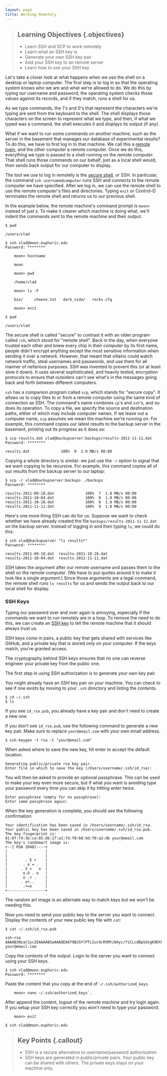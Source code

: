 ```yaml
---
layout: page
title: Working Remotely
---
```

> ## Learning Objectives  {.objectives}
>
> *   Learn SSH and SCP to work remotely
> *   Learn what an SSH key is
> *   Generate your own SSH key pair
> *   Add your SSH key to an remote server
> *   Learn how to use your SSH key

Let's take a closer look at what happens when we use the shell
on a desktop or laptop computer.
The first step is to log in
so that the operating system knows who we are and what we're allowed to do.
We do this by typing our username and password;
the operating system checks those values against its records,
and if they match,
runs a shell for us.

As we type commands,
the 1's and 0's that represent the characters we're typing are sent from the keyboard to the shell.
The shell displays those characters on the screen to represent what we type,
and then,
if what we typed was a command,
the shell executes it and displays its output (if any).

What if we want to run some commands on another machine,
such as the server in the basement that manages our database of experimental results?
To do this,
we have to first log in to that machine.
We call this a [remote login](./reference.html#remote-login),
and the other computer a remote computer.
Once we do this,
everything we type is passed to a shell running on the remote computer.
That shell runs those commands on our behalf,
just as a local shell would,
then sends back output for our computer to display.

The tool we use to log in remotely is the [secure shell](./reference.html#secure-shell),
or SSH.
In particular, the command `ssh username@computer`
runs SSH and connects to the remote computer we have specified.
After we log in,
we can use the remote shell to use the remote computer's files and directories.
Typing `exit` or Control-D
terminates the remote shell and returns us to our previous shell.

In the example below,
the remote machine's command prompt is `moon>`
instead of just `$`.
To make it clearer which machine is doing what,
we'll indent the commands sent to the remote machine
and their output.

~~~ {.input}
$ pwd
~~~
~~~ {.output}
/users/vlad
~~~

~~~ {.input}
$ ssh vlad@moon.euphoric.edu
Password: ********
~~~
~~~ {.input}
    moon> hostname
~~~
~~~ {.output}
    moon
~~~
~~~ {.input}
    moon> pwd
~~~
~~~ {.output}
    /home/vlad
~~~
~~~ {.input}
    moon> ls -F
~~~
~~~ {.output}
    bin/     cheese.txt   dark_side/   rocks.cfg
~~~
~~~ {.input}
    moon> exit
~~~
~~~ {.input}
$ pwd
~~~
~~~ {.output}
/users/vlad
~~~

The secure shell is called "secure" to contrast it with an older program called `rsh`,
which stood for "remote shell".
Back in the day,
when everyone trusted each other and knew every chip in their computer by its first name,
people didn't encrypt anything except the most sensitive information when sending it over a network.
However,
that meant that villains could watch network traffic,
steal usernames and passwords,
and use them for all manner of nefarious purposes.
SSH was invented to prevent this (or at least slow it down).
It uses several sophisticated, and heavily tested, encryption protocols
to ensure that outsiders can't see what's in the messages
going back and forth between different computers.

`ssh` has a companion program called `scp`,
which stands for "secure copy".
It allows us to copy files to or from a remote computer using the same kind of connection as SSH.
The command's name combines `cp`'s and `ssh`'s,
and so does its operation.
To copy a file,
we specify the source and destination paths,
either of which may include computer names.
If we leave out a computer name,
`scp` assumes we mean the machine we're running on.
For example,
this command copies our latest results to the backup server in the basement,
printing out its progress as it does so:

~~~ {.input}
$ scp results.dat vlad@backupserver:backups/results-2011-11-11.dat
Password: ********
~~~
~~~ {.output}
results.dat              100%  9  1.0 MB/s 00:00
~~~

Copying a whole directory is similar:
we just use the `-r` option to signal that we want copying to be recursive.
For example,
this command copies all of our results from the backup server to our laptop:

~~~ {.input}
$ scp -r vlad@backupserver:backups ./backups
Password: ********
~~~
~~~ {.output}
results-2011-09-18.dat              100%  7  1.0 MB/s 00:00
results-2011-10-04.dat              100%  9  1.0 MB/s 00:00
results-2011-10-28.dat              100%  8  1.0 MB/s 00:00
results-2011-11-11.dat              100%  9  1.0 MB/s 00:00
~~~

Here's one more thing SSH can do for us.
Suppose we want to check whether we have already created the file
`backups/results-2011-11-12.dat` on the backup server.
Instead of logging in and then typing `ls`,
we could do this:

~~~ {.input}
$ ssh vlad@backupserver "ls results*"
Password: ********
~~~
~~~ {.output}
results-2011-09-18.dat  results-2011-10-28.dat
results-2011-10-04.dat  results-2011-11-11.dat
~~~

SSH takes the argument after our remote username
and passes them to the shell on the remote computer.
(We have to put quotes around it to make it look like a single argument.)
Since those arguments are a legal command,
the remote shell runs `ls results` for us
and sends the output back to our local shell for display.

### SSH Keys

Typing our password over and over again is annoying,
especially if the commands we want to run remotely are in a loop.
To remove the need to do this,
we can create an [SSH key](./reference.html#ssh-key)
to tell the remote machine
that it should always trust us.

SSH keys come in pairs, a public key that gets shared with services like GitHub,
and a private key that is stored only on your computer. If the keys match,
you're granted access.

The cryptography behind SSH keys ensures that no one can reverse engineer your
private key from the public one.

The first step in using SSH authorization is to generate your own key pair.

You might already have an SSH key pair on your machine. You can check to see if
one exists by moving to your `.ssh` directory and listing the contents.

~~~ {.input}
$ cd ~/.ssh
$ ls
~~~

If you see `id_rsa.pub`, you already have a key pair and don't need to create a
new one.

If you don't see `id_rsa.pub`, use the following command to generate a new key
pair. Make sure to replace `your@email.com` with your own email address.

~~~ {.input}
$ ssh-keygen -t rsa -C "your@email.com"
~~~

When asked where to save the new key, hit enter to accept the default location.

~~~ {.output}
Generating public/private rsa key pair.
Enter file in which to save the key (/Users/username/.ssh/id_rsa):
~~~

You will then be asked to provide an optional passphrase. This can be used to
make your key even more secure, but if what you want is avoiding type your
password every time you can skip it by hitting enter twice.

~~~ {.output}
Enter passphrase (empty for no passphrase):
Enter same passphrase again:
~~~

When the key generation is complete, you should see the following confirmation:

~~~ {.output}
Your identification has been saved in /Users/username/.ssh/id_rsa.
Your public key has been saved in /Users/username/.ssh/id_rsa.pub.
The key fingerprint is:
01:0f:f4:3b:ca:85:d6:17:a1:7d:f0:68:9d:f0:a2:db your@email.com
The key's randomart image is:
+--[ RSA 2048]----+
|                 |
|                 |
|        . E +    |
|       . o = .   |
|      . S =   o  |
|       o.O . o   |
|       o .+ .    |
|      . o+..     |
|       .+=o      |
+-----------------+
~~~

The random art image is an alternate way to match keys but we won't be needing this.

Now you need to send your public key to the server you want to connect. Display
the contents of your new public key file with `cat`:

~~~ {.input}
$ cat ~/.ssh/id_rsa.pub
~~~
~~~ {.output}
ssh-rsa AAAAB3NzaC1yc2EAAAABIwAAAQEA879BJGYlPTLIuc9/R5MYiN4yc/YiCLcdBpSdzgK9Dt0Bkfe3rSz5cPm4wmehdE7GkVFXrBJ2YHqPLuM1yx1AUxIebpwlIl9f/aUHOts9eVnVh4NztPy0iSU/Sv0b2ODQQvcy2vYcujlorscl8JjAgfWsO3W4iGEe6QwBpVomcME8IU35v5VbylM9ORQa6wvZMVrPECBvwItTY8cPWH3MGZiK/74eHbSLKA4PY3gM4GHI450Nie16yggEg2aTQfWA1rry9JYWEoHS9pJ1dnLqZU3k/8OWgqJrilwSoC5rGjgp93iu0H8T6+mEHGRQe84Nk1y5lESSWIbn6P636Bl3uQ== your@email.com
~~~

Copy the contents of the output. Login to the server you want to connect using
your SSH keys.

~~~ {.input}
$ ssh vlad@moon.euphoric.edu
Password: ********
~~~

Paste the content that you copy at the end of `~/.ssh/authorized_keys`.

~~~ {.input}
    moon> nano ~/.ssh/authorized_keys`.
~~~

After append the content, logout of the remote machine and try login again. If
you setup your SSH key correctly you won't need to type your password.

~~~ {.input}
    moon> exit
~~~
~~~ {.input}
$ ssh vlad@moon.euphoric.edu
~~~


> ## Key Points  {.callout}
> *  SSH is a secure alternative to username/password authorization
> *  SSH keys are generated in public/private pairs. Your public key can be shared with others. The private keys stays on your machine only.
